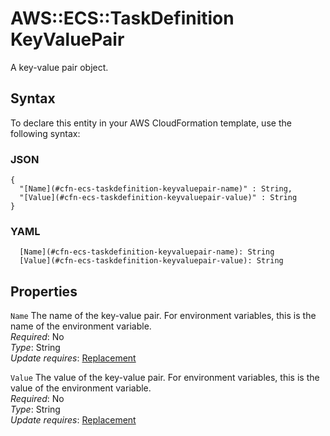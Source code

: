 # AWS::ECS::TaskDefinition KeyValuePair<a name="aws-properties-ecs-taskdefinition-keyvaluepair"></a>

A key\-value pair object\.

## Syntax<a name="aws-properties-ecs-taskdefinition-keyvaluepair-syntax"></a>

To declare this entity in your AWS CloudFormation template, use the following syntax:

### JSON<a name="aws-properties-ecs-taskdefinition-keyvaluepair-syntax.json"></a>

```
{
  "[Name](#cfn-ecs-taskdefinition-keyvaluepair-name)" : String,
  "[Value](#cfn-ecs-taskdefinition-keyvaluepair-value)" : String
}
```

### YAML<a name="aws-properties-ecs-taskdefinition-keyvaluepair-syntax.yaml"></a>

```
  [Name](#cfn-ecs-taskdefinition-keyvaluepair-name): String
  [Value](#cfn-ecs-taskdefinition-keyvaluepair-value): String
```

## Properties<a name="aws-properties-ecs-taskdefinition-keyvaluepair-properties"></a>

`Name`  <a name="cfn-ecs-taskdefinition-keyvaluepair-name"></a>
The name of the key\-value pair\. For environment variables, this is the name of the environment variable\.  
*Required*: No  
*Type*: String  
*Update requires*: [Replacement](https://docs.aws.amazon.com/AWSCloudFormation/latest/UserGuide/using-cfn-updating-stacks-update-behaviors.html#update-replacement)

`Value`  <a name="cfn-ecs-taskdefinition-keyvaluepair-value"></a>
The value of the key\-value pair\. For environment variables, this is the value of the environment variable\.  
*Required*: No  
*Type*: String  
*Update requires*: [Replacement](https://docs.aws.amazon.com/AWSCloudFormation/latest/UserGuide/using-cfn-updating-stacks-update-behaviors.html#update-replacement)